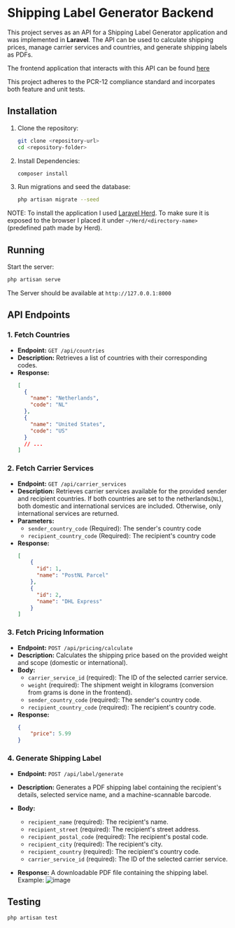 # Shipping Label Generator Backend

This project serves as an API for a Shipping Label Generator application and was implemented in **Laravel**. The API can be used to calculate shipping prices, manage carrier services and countries, and generate shipping labels as PDFs.

The frontend application that interacts with this API can be found [here](https://github.com/danielv27/shipping_label_generator_frontend)

This project adheres to the PCR-12 compliance standard and incorpates both feature and unit tests.

## Installation

1. Clone the repository:
   ```bash
   git clone <repository-url>
   cd <repository-folder>
    ```
2. Install Dependencies:
    ```bash
    composer install
    ```
3. Run migrations and seed the database:
    ```bash
    php artisan migrate --seed
    ```

NOTE: To install the application I used [Laravel Herd](https://herd.laravel.com). To make sure it is exposed to the browser I placed it under `~/Herd/<directory-name>` (predefined path made by Herd).

## Running
Start the server:
```bash
php artisan serve
```

The Server should be available at `http://127.0.0.1:8000`

## API Endpoints
### 1. **Fetch Countries**
- **Endpoint:** `GET /api/countries`
- **Description:** Retrieves a list of countries with their corresponding codes.
- **Response:**
  ```json
  [
    {
      "name": "Netherlands",
      "code": "NL"
    },
    {
      "name": "United States",
      "code": "US"
    }
    // ...
  ]
  ```
### 2. Fetch Carrier Services
- **Endpoint:** `GET /api/carrier_services`
- **Description:** Retrieves carrier services available for the provided sender and recipient countries. If both countries are set to the netherlands(`NL`), both domestic and international services are included. Otherwise, only international services are returned.
- **Parameters:**
  - `sender_country_code` (Required): The sender's country code
  - `recipient_country_code` (Required): The recipient's country code
- **Response:**
  ```json
  [
      {
        "id": 1,
        "name": "PostNL Parcel"
      },
      {
        "id": 2,
        "name": "DHL Express"
      }
  ]
  ```
### 3. Fetch Pricing Information
- **Endpoint:** `POST /api/pricing/calculate`
- **Description:** Calculates the shipping price based on the provided weight and scope (domestic or international).
- **Body:**
  - `carrier_service_id` (required): The ID of the selected carrier service.
  - `weight` (required): The shipment weight in kilograms (conversion from grams is done in the frontend).
  - `sender_country_code` (required): The sender's country code.
  - `recipient_country_code` (required): The recipient's country code.
- **Response:**
  ```json
  {  
      "price": 5.99
  }
  ```
### 4. Generate Shipping Label
- **Endpoint:** `POST /api/label/generate`
- **Description:** Generates a PDF shipping label containing the recipient's details, selected service name, and a machine-scannable barcode.
- **Body:**
  - `recipient_name` (required): The recipient's name.
  - `recipient_street` (required): The recipient's street address.
  - `recipient_postal_code` (required): The recipient's postal code.
  - `recipient_city` (required): The recipient's city.
  - `recipient_country` (required): The recipient's country code.
  - `carrier_service_id` (required): The ID of the selected carrier service.

- **Response:** A downloadable PDF file containing the shipping label. Example:
  ![image](https://github.com/user-attachments/assets/9eb62f34-8ce1-491b-8fcd-51be2f5bdee6)


## Testing
```bash
php artisan test
```

